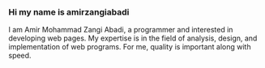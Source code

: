 ### Hi my name is amirzangiabadi 

I am Amir Mohammad Zangi Abadi, a programmer and interested in developing web pages. My expertise is in the field of analysis, design, and implementation of web programs. For me, quality is important along with speed.

